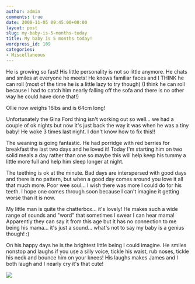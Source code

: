 ```yaml
---
author: admin
comments: true
date: 2008-11-05 09:45:00+00:00
layout: post
slug: my-baby-is-5-months-today
title: My baby is 5 months today!
wordpress_id: 109
categories:
- Miscellaneous
---
```


He is growing so fast! His little personality is not so little anymore. He chats and smiles at everyone he meets! He knows familiar faces and I THINK he can roll (most of the time he is a little lazy to try though) (I think he can roll because I had to catch him nearly falling off the sofa and there is no other way he could have done that!)  
  
Ollie now weighs 16lbs and is 64cm long!  
  
Unfortunately the Gina Ford thing isn't working out so well... we had a couple of ok nights but now it's just back the way it was when he was a tiny baby! He woke 3 times last night. I don't know how to fix this!!  
  
The weaning is going fantastic. He had porridge with red berries for breakfast the last two days and he loved it! Today I'm starting him on two solid meals a day rather than one so maybe this will help keep his tummy a little more full and help him sleep longer at night.  
  
The teething is ok at the minute. Bad days are interspersed with good days and there is no pattern, but when a good day comes around you love it all that much more. Poor wee soul... I wish there was more I could do for his teeth. I hope one comes through soon because I can't imagine it getting worse than it is now.  
  
My little man is quite the chatterbox... it's lovely! He makes such a wide range of sounds and "word" that sometimes I swear I can hear mama! Apparently they can say it from this age but it has no connection to me being his mama... it's just a sound... what's not to say my baby is a genius though! :)  
  
On his happy days he is the brightest little being I could imagine. He smiles nonstop and laughs if you use a silly voice, tickle his waist, rub noses, tickle his neck and bounce him on your knees! His laughs makes James and I both laugh and I nearly cry it's that cute!

![](https://blogger.googleusercontent.com/tracker/251139911615938991-6353436358719654262?l=www.outmumbered.com)
